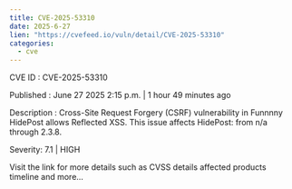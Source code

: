 ```yaml
--- 
title: CVE-2025-53310
date: 2025-6-27
lien: "https://cvefeed.io/vuln/detail/CVE-2025-53310"
categories:
  - cve
---
```


CVE ID : CVE-2025-53310

Published :  June 27
2025
2:15 p.m. | 1 hour
49 minutes ago

Description : Cross-Site Request Forgery (CSRF) vulnerability in Funnnny HidePost allows Reflected XSS. This issue affects HidePost: from n/a through 2.3.8.

Severity: 7.1 | HIGH

Visit the link for more details
such as CVSS details
affected products
timeline
and more...

